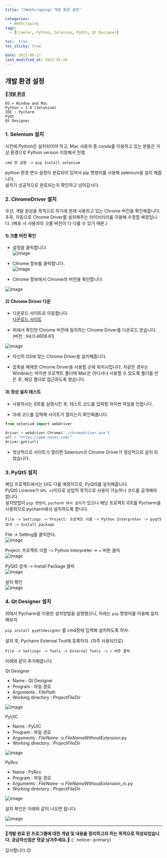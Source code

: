 ```yaml
---
title: "[WebScraping] 개발 환경 설정"

categories:
  - WebScraping
tags:
  - [Crawler, Python, Selenium, PyQt5, Qt Designer]

toc:  true
toc_sticky: true

date: 2021-09-27
last_modified_at: 2022-01-04
---
```


## 개발 환경 설정  

📌**<u>개발 환경</u>**
```
OS = Window and Mac
Python = 3.8 (Selenium)
IDE : Pycharm
PyQt
Qt Designer
```

### 1. Selenium 설치

사전에 Python은 설치되어야 하고, Mac 사용자 중 conda를 이용하고 있는 분들은 가상 환경으로 Python version 지정해서 진행.  

```
cmd 창 실행 -> pip install selenium
```  

python 환경 변수 설정이 완료되어 있어서 pip 명령어를 사용해 selenium을 설치 해줍니다.  
설치가 성공적으로 완료되는지 확인하고 넘어갑시다.  

### 2. ChromeDriver 설치  

우선, 개발 완성을 목적으로 하기에 현재 사용하고 있는 Chrome 버전을 확인해줍니다.  
추후, 자동으로 Chrome Driver를 설치해주는 라이브러리를 이용해 수정할 예정입니다. (배포 시 사용자의 크롬 버전이 다 다를 수 있기 때문.)  

#### 1) 크롬 버전 확인  

- 설정을 클릭합니다.  
![image](https://user-images.githubusercontent.com/37467408/134831911-c64cc68c-7299-4b16-9d5d-b3fdb78d9e09.PNG)  

- Chrome 정보를 클릭합니다.  
![image](https://user-images.githubusercontent.com/37467408/134832014-ce4b6e05-8dcf-418f-bf15-9052571b7554.PNG)  

- Chrome 정보에서 Chrome의 버전을 확인합니다.  

![image](https://user-images.githubusercontent.com/37467408/134832154-d211be4a-7065-44ca-81d6-284585e5b003.PNG)  

#### 2) Chrome Driver 다운  

- 다운로드 사이트로 이동합니다.  
[다운로드 사이트](https://chromedriver.chromium.org/downloads)  

- 위에서 확인한 Chrome 버전에 일치하는 Chrome Driver를 다운로드 받습니다. (버전 : 94.0.4606.61)  

![image](https://user-images.githubusercontent.com/37467408/134832620-85643e1d-36a4-4096-abc5-b533c0049aa5.PNG)  

- 자신의 OS에 맞는 Chrome Driver을 설치해줍니다.  

- 압축을 해제한 Chrome Driver을 사용할 곳에 위치시킵니다. 저같은 경우는 Window는 파이썬 프로젝트 폴더에 Mac은 어디서나 사용할 수 있도록 폴더를 만든 후, 해당 폴더로 접근하도록 했습니다.  

#### 3) 정상 설치 테스트  

- 사용하시는 IDE를 실행시킨 후, 테스트 코드를 입력할 파이썬 파일을 만듭니다.  

- 아래 코드를 입력해 사이트가 열리는지 확인해봅니다.  

```python
from selenium import webdriver

driver = webdriver.Chrome('./chromedriver.exe')
url = "https://www.naver.com/"
driver.get(url)
```

- 정상적으로 사이트가 열리면 Selenium과 Chrome Driver가 정상적으로 설치 되었습니다.  


### 3. PyQt5 설치  
해당 프로젝트에서는 UI도 다룰 예정이므로, PyQt5를 설치해줍니다.  
PyQt5 License가 `GPL v3`이므로 상업적 목적으로 사용이 가능하나 코드를 공개해야 합니다.  
설치방법이 `pip 명렁어`, `pycharm 에서 설치`가 있으나 해당 프로젝트 IDE를 Pycharm을 사용하므로 pycharm에서 설치하도록 합니다.  

```
File -> Settings -> Project: 프로젝트 이름 -> Python Interpreter -> pyqt5 검색 -> Install package
```  

File -> Setting를 클릭한다.  
![image](https://user-images.githubusercontent.com/37467408/134833963-893f892b-cb0d-4153-b470-4d135d75f9d0.PNG)  

Project: 프로젝트 이름 -> Python Interpreter -> + 버튼 클릭  
![image](https://user-images.githubusercontent.com/37467408/134834067-7d778cd0-1f51-45c2-991b-a38760500ce6.PNG)  

PyQt5 검색 -> Install Package 클릭  
![image](https://user-images.githubusercontent.com/37467408/134834135-a710dcee-8c02-449a-8513-ea55eeda5c3b.PNG)  

설치 확인  
![image](https://user-images.githubusercontent.com/37467408/134834388-f82ef318-c8c4-45a1-b7cf-a83c24d73a3c.PNG)  

### 4. Qt Designer 설치  

위에서 Pycharm을 이용한 설치방법을 설명했으니, 아래는 `pip` 명렁어를 이용해 설치해보자.  

`pip install pyqt5designer` 를 cmd창에 입력해 설치하도록 하자.  

설치 후, Pycharm External Tool에 등록하자. (자주 사용되므로)

```
File -> Settings -> Tools -> External Tools -> + 버튼 클릭  
```  

아래와 같이 추가해줍니다.  

Qt Designer  
- Name : Qt Designer  
- Program : 파일 경로  
- Arguments : $FilePath$  
- Working directory : $ProjectFileDir$  

![image](https://user-images.githubusercontent.com/37467408/134835514-62f88770-6f13-4583-bdd7-b43f899e49f2.PNG)  

PyUIC  
- Name : PyUIC  
- Program : 파일 경로  
- Arguments : $FileName$ -o $FileNameWithoutExtension$.py  
- Working directory : $ProjectFileDir$  

![image](https://user-images.githubusercontent.com/37467408/134835569-b8a9ccd4-c21a-4190-915e-a56270d32a8c.PNG)  

PyRcc  
- Name : PyRcc  
- Program : 파일 경로  
- Arguments : $FileName$ -o $FileNameWithoutExtension$_rc.py  
- Working directory : $ProjectFileDir$  

![image](https://user-images.githubusercontent.com/37467408/134835638-92274086-20a4-436a-89dd-d90ca2a32379.PNG)  

설치 확인은 아래와 같이 나오면 됩니다.  

![image](https://user-images.githubusercontent.com/37467408/134836232-c0504d80-efb6-49c4-a192-4854da250eaf.PNG)  

---
**🐢개발 완료 된 프로그램에 대한 개념 및 내용을 정리하고자 하는 목적으로 작성되었습니다. 궁금하신점은 댓글 남겨주세요.🐢**
{: .notice--primary}

감사합니다.😊

